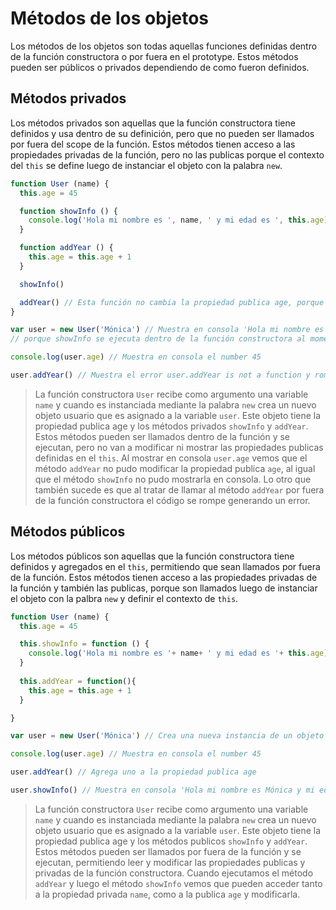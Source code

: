 # Métodos de los objetos

Los métodos de los objetos son todas aquellas funciones definidas dentro de la función constructora o por fuera en el prototype. Estos métodos pueden ser públicos o privados dependiendo de como fueron definidos.

## Métodos privados

Los métodos privados son aquellas que la función constructora tiene definidos y usa dentro de su definición, pero que no pueden ser llamados por fuera del scope de la función. Estos métodos tienen acceso a las propiedades privadas de la función, pero no las publicas porque el contexto del `this` se define luego de instanciar el objeto con la palabra `new`.

```js
function User (name) {
  this.age = 45

  function showInfo () {
    console.log('Hola mi nombre es ', name, ' y mi edad es ', this.age)
  }

  function addYear () {
    this.age = this.age + 1
  }

  showInfo()

  addYear() // Esta función no cambia la propiedad publica age, porque se llama al crear el objeto.
}

var user = new User('Mónica') // Muestra en consola 'Hola mi nombre es  Mónica y mi edad es undefined',
// porque showInfo se ejecuta dentro de la función constructora al momento de generar el objeto.

console.log(user.age) // Muestra en consola el number 45

user.addYear() // Muestra el error user.addYear is not a function y rompe el código
```

> La función constructora `User` recibe como argumento una variable `name` y cuando es instanciada mediante la palabra `new` crea un nuevo objeto usuario que es asignado a la variable `user`. Este objeto tiene la propiedad publica age y los métodos privados `showInfo` y `addYear`. Estos métodos pueden ser llamados dentro de la función y se ejecutan, pero no van a modificar ni mostrar las propiedades publicas definidas en el `this`. Al mostrar en consola `user.age` vemos que el método `addYear` no pudo modificar la propiedad publica `age`, al igual que el método `showInfo` no pudo mostrarla en consola. Lo otro que también sucede es que al tratar de llamar al método `addYear` por fuera de la función constructora el código se rompe generando un error.

## Métodos públicos

Los métodos públicos son aquellas que la función constructora tiene definidos y agregados en el `this`, permitiendo que sean llamados por fuera de la función. Estos métodos tienen acceso a las propiedades privadas de la función y también las publicas, porque son llamados luego de instanciar el objeto con la palbra `new` y definir el contexto de `this`.

```js
function User (name) {
  this.age = 45

  this.showInfo = function () {
    console.log('Hola mi nombre es '+ name+ ' y mi edad es '+ this.age)
  }
  
  this.addYear = function(){
    this.age = this.age + 1
  }

}

var user = new User('Mónica') // Crea una nueva instancia de un objeto User

console.log(user.age) // Muestra en consola el number 45

user.addYear() // Agrega uno a la propiedad publica age

user.showInfo() // Muestra en consola 'Hola mi nombre es Mónica y mi edad es 46'
```

> La función constructora `User` recibe como argumento una variable `name` y cuando es instanciada mediante la palabra `new` crea un nuevo objeto usuario que es asignado a la variable `user`. Este objeto tiene la propiedad publica age y los métodos publicos `showInfo` y `addYear`. Estos métodos pueden ser llamados por fuera de la función y se ejecutan, permitiendo leer y modificar las propiedades publicas y privadas de la función constructora. Cuando ejecutamos el método `addYear` y luego el método `showInfo` vemos que pueden acceder tanto a la propiedad privada `name`, como a la publica `age` y modificarla.


